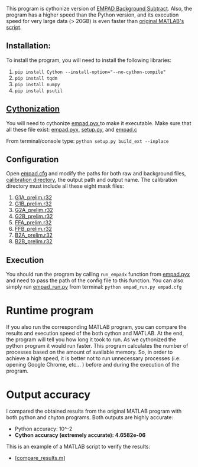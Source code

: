 This program is cythonize version of [EMPAD Background Subtract](https://github.com/paradimdata/pyempadcalibratescript/blob/main/EMPADCalibrate/empad_bg_subtract.py). Also, the program has a higher speed than the Python version, and its execution speed for very large data (> 20GB) is even faster than [original MATLAB's script](https://github.com/paradimdata/pyempadcalibratescript/blob/main/related_data/big%20empad%20data/bgSubtract.m).

## Installation:
To install the program, you will need to install the following libraries:
1) `pip install Cython --install-option="--no-cython-compile"`
2) `pip install tqdm`
3) `pip install numpy`
4) `pip install psutil`

## [Cythonization](https://cython.readthedocs.io/en/latest/src/tutorial/cython_tutorial.html)
You will need to cythonize [empad.pyx ](https://github.com/paradimdata/pyempadcalibratescript/blob/main/EMPADCalibrate/empad-cython/empad.pyx)to make it executable. Make sure that all these file exist:
[empad.pyx](https://github.com/paradimdata/pyempadcalibratescript/blob/main/EMPADCalibrate/empad-cython/empad.pyx), [setup.py](https://github.com/paradimdata/pyempadcalibratescript/blob/main/EMPADCalibrate/empad-cython/setup.py), and [empad.c](https://github.com/paradimdata/pyempadcalibratescript/blob/main/EMPADCalibrate/empad-cython/empad.c)

From terminal/console type: 
`python setup.py build_ext --inplace`

## Configuration
Open [empad.cfg](https://github.com/paradimdata/pyempadcalibratescript/blob/main/EMPADCalibrate/empad-cython/empad.cfg) and modify the paths for both raw and background files, [calibration directory](https://github.com/paradimdata/pyempadcalibratescript/tree/main/related_data/EMPAD2-calib_oct2020), the output path and output name.
The calibration directory must include all these eight mask files: 
1. [G1A_prelim.r32](https://github.com/paradimdata/pyempadcalibratescript/blob/main/related_data/EMPAD2-calib_oct2020/G1A_prelim.r32)
2. [G1B_prelim.r32](https://github.com/paradimdata/pyempadcalibratescript/blob/main/related_data/EMPAD2-calib_oct2020/G1B_prelim.r32)
3. [G2A_prelim.r32](https://github.com/paradimdata/pyempadcalibratescript/blob/main/related_data/EMPAD2-calib_oct2020/G2A_prelim.r32)
4. [G2B_prelim.r32](https://github.com/paradimdata/pyempadcalibratescript/blob/main/related_data/EMPAD2-calib_oct2020/G2B_prelim.r32)
5. [FFA_prelim.r32](https://github.com/paradimdata/pyempadcalibratescript/blob/main/related_data/EMPAD2-calib_oct2020/FFA_prelim.r32)
6. [FFB_prelim.r32](https://github.com/paradimdata/pyempadcalibratescript/blob/main/related_data/EMPAD2-calib_oct2020/FFB_prelim.r32)
7. [B2A_prelim.r32](https://github.com/paradimdata/pyempadcalibratescript/blob/main/related_data/EMPAD2-calib_oct2020/B2A_prelim.r32)
8. [B2B_prelim.r32](https://github.com/paradimdata/pyempadcalibratescript/blob/main/related_data/EMPAD2-calib_oct2020/B2B_prelim.r32)



## Execution
You should run the program by calling `run_empadx` function from [empad.pyx](https://github.com/paradimdata/pyempadcalibratescript/blob/main/EMPADCalibrate/empad-cython/empad.pyx) and need to pass the path of the config file to this function.
You can also simply run [empad_run.py](https://github.com/paradimdata/pyempadcalibratescript/blob/main/EMPADCalibrate/empad-cython/empad_run.py) from terminal: 
`python empad_run.py empad.cfg`

# Runtime program
If you also run the corresponding MATLAB program, you can compare the results and execution speed of the both cython and MATLAB.
At the end, the program will tell you how long it took to run.
As we cythonized the python program it would run faster. This program calculates the number of processes based on the amount of available memory. So, in order to achieve a high speed, it is better not to run unnecessary processes (i.e. opening Google Chrome, etc... ) before and during the execution of the program.

# Output accuracy
I compared the obtained results from the original MATLAB program with both python and chyton programs. Both outputs are highly accurate:
* Python accuracy: 10^-2
* **Cython accuracy (extremely accurate): 4.6582e-06**

This is an example of a MATLAB script to verify the results:
- [[compare_results.m](https://github.com/paradimdata/pyempadcalibratescript/blob/main/EMPADCalibrate/empad-cython/compare_results.m)] 

